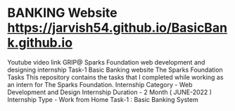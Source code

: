 # BANKING Website https://jarvish54.github.io/BasicBank.github.io
Youtube video link 
GRIP@ Sparks Foundation web development and designing internship Task-1 Basic Banking website The Sparks Foundation Tasks This repository contains the tasks that I completed while working as an intern for The Sparks Foundation.  Internship Category - Web Development and Design Internship Duration - 2 Month ( JUNE-2022 ) Internship Type - Work from Home  Task-1 : Basic Banking System

